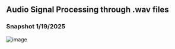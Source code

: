 ## Audio Signal Processing through .wav files

### Snapshot 1/19/2025
![image](https://github.com/user-attachments/assets/99862d9f-3c2d-4c51-8430-bbbc991122db)



